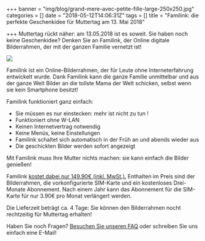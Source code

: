 +++
banner = "img/blog/grand-mere-avec-petite-fille-large-250x250.jpg"
categories = []
date = "2018-05-12T14:06:31Z"
tags = []
title = "Familink: die perfekte Geschenkidee für Muttertag am 13. Mai 2018"

+++
Muttertag rückt näher: am 13.05.2018 ist es soweit. Sie haben noch keine Geschenkidee? Denken Sie an Familink, der Online digitale Bilderrahmen, der mit der ganzen Familie vernetzt ist!

![](/uploads/2018/05/05/Familink_HD_07.png)

Familink ist ein Online-Bilderrahmen, der für Leute ohne Interneterfahrung entwickelt wurde. Dank Familink kann die ganze Familie unmittelbar und aus der ganze Welt Bilder an die tollste Mama der Welt schicken, selbst wenn sie kein Smartphone besitzt!

Familink funktioniert ganz einfach:

* Sie müssen es nur einstecken: mehr ist nicht zu tun !
* Funktioniert ohne W-LAN
* Keinen Internetvertrag notwendig
* Keine Menüs, keine Einstellungen
* Familink schaltet sich automatisch in der Früh an und abends wieder aus
* Die geschickten Bilder werden sofort angezeigt

Mit Familink muss Ihre Mutter nichts machen: sie kann einfach die Bilder genießen!

Familink [kostet dabei nur 149.90€ (inkl. MwSt.).](https://shop.familinkframe.com/de/product/familink-2018/) Enthalten im Preis sind der Bilderrahmen, die vorkonfigurierte SIM-Karte und ein kostenloses Drei-Monate Abonnement. Nach einem Jahr kann das Abonnement für die SIM-Karte für nur 3.90€ pro Monat verlängert werden.

Die Lieferzeit beträgt ca. 4 Tage: Sie können den Bilderrahmen nocht rechtzeitig für Muttertag erhalten!

Haben Sie noch Fragen? [Besuchen Sie unseren FAQ](/de/faq/) oder schreiben Sie uns einfach eine E-Mail!